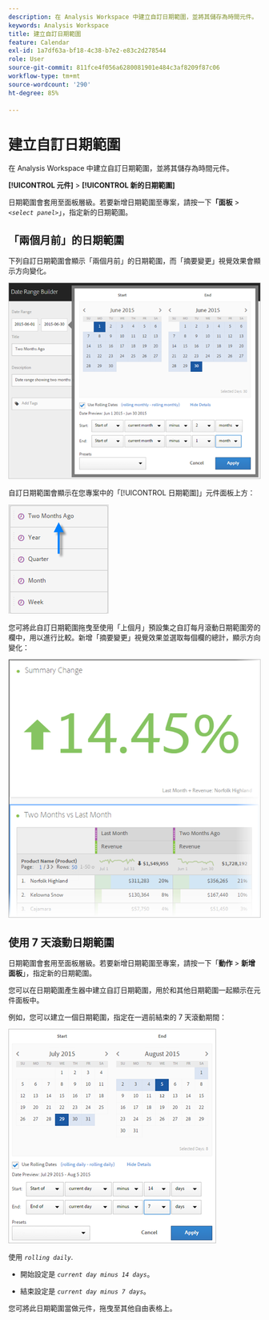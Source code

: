 ```yaml
---
description: 在 Analysis Workspace 中建立自訂日期範圍，並將其儲存為時間元件。
keywords: Analysis Workspace
title: 建立自訂日期範圍
feature: Calendar
exl-id: 1a7df63a-bf18-4c38-b7e2-e83c2d278544
role: User
source-git-commit: 811fce4f056a6280081901e484c3af8209f87c06
workflow-type: tm+mt
source-wordcount: '290'
ht-degree: 85%

---
```


# 建立自訂日期範圍

在 Analysis Workspace 中建立自訂日期範圍，並將其儲存為時間元件。

**[!UICONTROL 元件]** > **[!UICONTROL 新的日期範圍]**

日期範圍會套用至面板層級。若要新增日期範圍至專案，請按一下&#x200B;**「面板** > *`<select panel>`*」，指定新的日期範圍。

## 「兩個月前」的日期範圍

下列自訂日期範圍會顯示「兩個月前」的日期範圍，而「摘要變更」視覺效果會顯示方向變化。

![日期範圍產生器顯示兩個月前的使用滾動日期](assets/date-range-two-months-ago.png)

自訂日期範圍會顯示在您專案中的「[!UICONTROL 日期範圍]」元件面板上方：

![日期範圍元件面板，其箭頭指向兩個月前。](assets/date-range-panel-two-months-ago.png)

您可將此自訂日期範圍拖曳至使用「上個月」預設集之自訂每月滾動日期範圍旁的欄中，用以進行比較。新增「摘要變更」視覺效果並選取每個欄的總計，顯示方向變化：

![摘要變更顯示和增加14.45%。](assets/date-range-two-months-table.png)

## 使用 7 天滾動日期範圍

日期範圍會套用至面板層級。若要新增日期範圍至專案，請按一下「**動作** > **新增面板**」，指定新的日期範圍。

您可以在日期範圍產生器中建立自訂日期範圍，用於和其他日期範圍一起顯示在元件面板中。

例如，您可以建立一個日期範圍，指定在一週前結束的 7 天滾動期間：

![日期範圍產生器，顯示指定7天遞延視窗的日期範圍。](assets/create_date_range.png)

使用 *`rolling daily`*.

* 開始設定是 *`current day minus 14 days`*。

* 結束設定是 *`current day minus 7 days`*。

您可將此日期範圍當做元件，拖曳至其他自由表格上。

